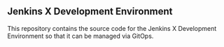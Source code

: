 
## Jenkins X Development Environment



This repository contains the source code for the Jenkins X Development Environment so that it can be managed via GitOps.
